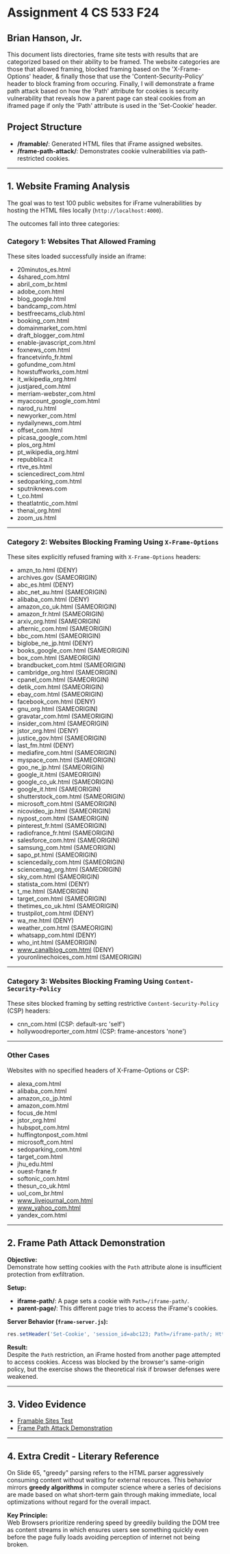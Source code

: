 # Assignment 4 CS 533 F24
## Brian Hanson, Jr.

This document lists directories, frame site tests with results that are categorized based on their ability to be framed. The website categories are those that allowed framing, blocked framing based on the 'X-Frame-Options' header, & finally those that use the 'Content-Security-Policy' header to block framing from occuring. Finally, I will demonstrate a frame path attack based on how the 'Path' attribute for cookies is security vulnerability that reveals how a parent page can steal cookies from an iframed page if only the 'Path' attribute is used in the 'Set-Cookie' header.

## Project Structure

- **/framable/**: Generated HTML files that iFrame assigned websites.
- **/frame-path-attack/**: Demonstrates cookie vulnerabilities via path-restricted cookies.

---

## 1. Website Framing Analysis

The goal was to test 100 public websites for iFrame vulnerabilities by hosting the HTML files locally (`http://localhost:4000`).  

The outcomes fall into three categories:

### Category 1: Websites That Allowed Framing
These sites loaded successfully inside an iframe:
- 20minutos_es.html
- 4shared_com.html
- abril_com_br.html
- adobe_com.html
- blog_google.html
- bandcamp_com.html
- bestfreecams_club.html
- booking_com.html
- domainmarket_com.html
- draft_blogger_com.html
- enable-javascript_com.html
- foxnews_com.html
- francetvinfo_fr.html
- gofundme_com.html
- howstuffworks_com.html
- it_wikipedia_org.html
- justjared_com.html
- merriam-webster_com.html
- myaccount_google_com.html
- narod_ru.html
- newyorker_com.html
- nydailynews_com.html
- offset_com.html
- picasa_google_com.html
- plos_org.html
- pt_wikipedia_org.html
- repubblica.it
- rtve_es.html
- sciencedirect_com.html
- sedoparking_com.html
- sputniknews.com
- t_co.html
- theatlatntic_com.html
- thenai_org.html
- zoom_us.html

---

### Category 2: Websites Blocking Framing Using `X-Frame-Options`
These sites explicitly refused framing with `X-Frame-Options` headers:
- amzn_to.html (DENY)
- archives.gov (SAMEORIGIN)
- abc_es.html (DENY)
- abc_net_au.html (SAMEORIGIN)
- alibaba_com.html (DENY)
- amazon_co_uk.html (SAMEORIGIN)
- amazon_fr.html (SAMEORIGIN)
- arxiv_org.html (SAMEORIGIN)
- afternic_com.html (SAMEORIGIN)
- bbc_com.html (SAMEORIGIN)
- biglobe_ne_jp.html (DENY)
- books_google_com.html (SAMEORIGIN)
- box_com.html (SAMEORIGIN)
- brandbucket_com.html (SAMEORIGIN)
- cambridge_org.html (SAMEORIGIN)
- cpanel_com.html (SAMEORIGIN)
- detik_com.html (SAMEORIGIN)
- ebay_com.html (SAMEORIGIN)
- facebook_com.html (DENY)
- gnu_org.html (SAMEORIGIN)
- gravatar_com.html (SAMEORIGIN)
- insider_com.html (SAMEORIGIN)
- jstor_org.html (DENY)
- justice_gov.html (SAMEORIGIN)
- last_fm.html (DENY)
- mediafire_com.html (SAMEORIGIN)
- myspace_com.html (SAMEORIGIN)
- goo_ne_jp.html (SAMEORIGIN)
- google_it.html (SAMEORIGIN)
- google_co_uk.html (SAMEORIGIN)
- google_it.html (SAMEORIGIN)
- shutterstock_com.html (SAMEORIGIN)
- microsoft_com.html (SAMEORIGIN)
- nicovideo_jp.html (SAMEORIGIN)
- nypost_com.html (SAMEORIGIN)
- pinterest_fr.html (SAMEORIGIN)
- radiofrance_fr.html (SAMEORIGIN)
- salesforce_com.html (SAMEORIGIN)
- samsung_com.html (SAMEORIGIN)
- sapo_pt.html (SAMEORIGIN)
- sciencedaily_com.html (SAMEORIGIN)
- sciencemag_org.html (SAMEORIGIN)
- sky_com.html (SAMEORIGIN)
- statista_com.html (DENY)
- t_me.html (SAMEORIGIN)
- target_com.html (SAMEORIGIN)
- thetimes_co_uk.html (SAMEORIGIN)
- trustpilot_com.html (DENY)
- wa_me.html (DENY)
- weather_com.html (SAMEORIGIN)
- whatsapp_com.html (DENY)
- who_int.html (SAMEORIGIN)
- www_canalblog_com.html (DENY)
- youronlinechoices_com.html (SAMEORIGIN)


---

###  Category 3: Websites Blocking Framing Using `Content-Security-Policy`
These sites blocked framing by setting restrictive `Content-Security-Policy` (CSP) headers:
- cnn_com.html (CSP: default-src 'self')
- hollywoodreporter_com.html (CSP: frame-ancestors 'none')


---

### Other Cases
Websites with no specified headers of X-Frame-Options or CSP:
- alexa_com.html
- alibaba_com.html
- amazon_co_jp.html
- amazon_com.html
- focus_de.html
- jstor_org.html
- hubspot_com.html
- huffingtonpost_com.html
- microsoft_com.html
- sedoparking_com.html
- target_com.html
- jhu_edu.html
- ouest-frane.fr
- softonic_com.html
- thesun_co_uk.html
- uol_com_br.html
- www_livejournal_com.html
- www_yahoo_com.html
- yandex_com.html

---

## 2. Frame Path Attack Demonstration

**Objective:**  
Demonstrate how setting cookies with the `Path` attribute alone is insufficient protection from exfiltration.

**Setup:**
- **iframe-path/**: A page sets a cookie with `Path=/iframe-path/`.
- **parent-page/**: This different page tries to access the iFrame's cookies.

**Server Behavior (`frame-server.js`):**
```javascript
res.setHeader('Set-Cookie', 'session_id=abc123; Path=/iframe-path/; HttpOnly');
```

**Result:**  
Despite the `Path` restriction, an iFrame hosted from another page attempted to access cookies. Access was blocked by the browser's same-origin policy, but the exercise shows the theoretical risk if browser defenses were weakened.

---

## 3. Video Evidence

- [Framable Sites Test](https://youtu.be/NAV3VPuTN-c)
- [Frame Path Attack Demonstration](https://youtu.be/ZxUaO5UoXDI)

---

## 4. Extra Credit - Literary Reference

On Slide 65, "greedy" parsing refers to the HTML parser aggressively consuming content without waiting for external resources. This behavior mirrors **greedy algorithms** in computer science where a series of decisions are made based on what short-term gain through making immediate, local optimizations without regard for the overall impact.

**Key Principle:**  
Web Browsers prioritize rendering speed by greedily building the DOM tree as content streams in which ensures users see something quickly even before the page fully loads avoiding perception of internet not being broken.
